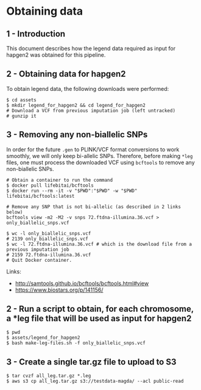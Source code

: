 # Obtaining data 

## 1 - Introduction

This document describes how the legend data required as input for hapgen2 was obtained for this pipeline.

## 2 - Obtaining data for hapgen2

To obtain legend data, the following downloads were performed:

```
$ cd assets
$ mkdir legend_for_hapgen2 && cd legend_for_hapgen2
# Download a VCF from previous imputation job (left untracked)
# gunzip it
```

## 3 - Removing any non-biallelic SNPs

In order for the future `.gen` to PLINK/VCF format conversions to work smoothly, we will only keep bi-allelic SNPs. Therefore, before making `*leg` files, one must process the downloaded VCF using `bcftools` to remove any non-biallelic SNPs.

```
# Obtain a container to run the command
$ docker pull lifebitai/bcftools
$ docker run --rm -it -v "$PWD":"$PWD" -w "$PWD" lifebitai/bcftools:latest

# Remove any SNP that is not bi-allelic (as described in 2 links below)
bcftools view -m2 -M2 -v snps 72.ftdna-illumina.36.vcf > only_biallelic_snps.vcf

$ wc -l only_biallelic_snps.vcf 
# 2139 only_biallelic_snps.vcf
$ wc -l 72.ftdna-illumina.36.vcf # which is the download file from a previous imputation job
# 2159 72.ftdna-illumina.36.vcf
# Quit Docker container.
```

Links:
- http://samtools.github.io/bcftools/bcftools.html#view 
- https://www.biostars.org/p/141156/

## 2 - Run a script to obtain, for each chromosome, a *leg file that will be used as input for hapgen2

```
$ pwd
$ assets/legend_for_hapgen2
$ bash make-leg-files.sh -f only_biallelic_snps.vcf
```

## 3 - Create a single tar.gz file to upload to S3

```
$ tar cvzf all_leg.tar.gz *.leg
$ aws s3 cp all_leg.tar.gz s3://testdata-magda/ --acl public-read
```


